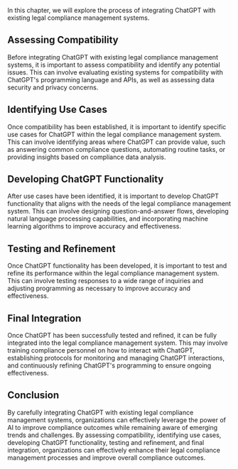 
In this chapter, we will explore the process of integrating ChatGPT with existing legal compliance management systems.

Assessing Compatibility
-----------------------

Before integrating ChatGPT with existing legal compliance management systems, it is important to assess compatibility and identify any potential issues. This can involve evaluating existing systems for compatibility with ChatGPT's programming language and APIs, as well as assessing data security and privacy concerns.

Identifying Use Cases
---------------------

Once compatibility has been established, it is important to identify specific use cases for ChatGPT within the legal compliance management system. This can involve identifying areas where ChatGPT can provide value, such as answering common compliance questions, automating routine tasks, or providing insights based on compliance data analysis.

Developing ChatGPT Functionality
--------------------------------

After use cases have been identified, it is important to develop ChatGPT functionality that aligns with the needs of the legal compliance management system. This can involve designing question-and-answer flows, developing natural language processing capabilities, and incorporating machine learning algorithms to improve accuracy and effectiveness.

Testing and Refinement
----------------------

Once ChatGPT functionality has been developed, it is important to test and refine its performance within the legal compliance management system. This can involve testing responses to a wide range of inquiries and adjusting programming as necessary to improve accuracy and effectiveness.

Final Integration
-----------------

Once ChatGPT has been successfully tested and refined, it can be fully integrated into the legal compliance management system. This may involve training compliance personnel on how to interact with ChatGPT, establishing protocols for monitoring and managing ChatGPT interactions, and continuously refining ChatGPT's programming to ensure ongoing effectiveness.

Conclusion
----------

By carefully integrating ChatGPT with existing legal compliance management systems, organizations can effectively leverage the power of AI to improve compliance outcomes while remaining aware of emerging trends and challenges. By assessing compatibility, identifying use cases, developing ChatGPT functionality, testing and refinement, and final integration, organizations can effectively enhance their legal compliance management processes and improve overall compliance outcomes.

